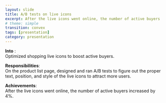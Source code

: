 ```yaml
---
layout: slide
title: A/B tests on live icons
excerpt: After the live icons went online, the number of active buyers increased by 4%.
# theme: simple
transition: convex
tags: [presentation]
category: presentation
---
```

__Into__ : <br>
Optimized shopping live icons to boost active buyers.

__Responsibilities__: <br>
On the product list page, designed and ran A/B tests to figure out the proper text, position, and style of the live icons to attract more users.

__Achievements__:  <br>
After the live icons went online, the number of active buyers increased by 4%.
